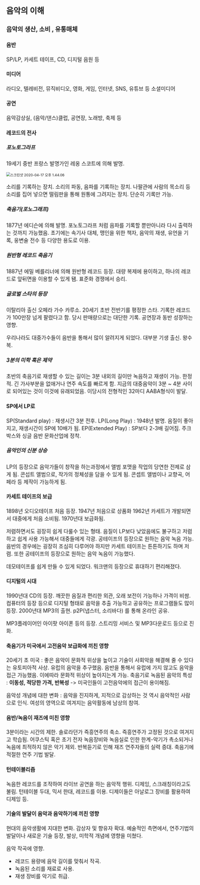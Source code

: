 ## 음악의 이해

### 음악의 생산, 소비 , 유통매체

#### 음반

SP/LP, 카세트 테이프, CD, 디지털 음원 등

#### 미디어

라디오, 텔레비전, 뮤직비디오, 영화, 게임, 인터넷, SNS, 유튜브 등 소셜미디어

#### 공연

음악감상실, (음악/댄스)클럽, 공연장, 노래방, 축제 등

#### 레코드의 전사

##### 포노토그라프

19세기 중반 프랑스 발명가인 레옹 스코트에 의해 발명. 

<img src="/Users/gilwoongkang/School/2001-note/음악의이해/image/스크린샷 2020-04-17 오후 1.44.06.png" alt="스크린샷 2020-04-17 오후 1.44.06" style="zoom:67%;" />

소리를 기록하는 장치. 소리의 파동, 음파를 기록하는 장치. 나팔관에 사람의 목소리 등 소리를 집어 넣으면 떨림판을 통해 원통에 그려지는 장치. 단순히 기록만 가능.

##### 축음기(포노그래프)

1877년 에디슨에 의해 발명. 포노토그라프 처럼 음파를 기록할 뿐만아니라 다시 출력하는 것까지 가능했음. 초기에는 속기사 대체, 맹인을 위한 책자, 음악의 재생, 유언을 기록, 웅변술 전수 등 다양한 용도로 이용. 

##### 원반형 레코드 축음기

1887년 에밀 베를리너에 의해 원반형 레코드 등장. 대량 복제에 용이하고, 하나의 레코드로 앞뒤면을 이용할 수 있게 됌. 표준화 경쟁에서 승리.

##### 글로벌 스타의 등장

이탈리아 출신 오페라 가수 카루소. 20세기 초반 전반기를 평정한 스타. 기록한 레코드가 100만장 넘게 팔렸다고 함. 당시 판매량으로는 대단한 기록. 공연장과 동반 성장하는 영향. 

우리나라도 대중가수들이 음반을 통해서 많이 알려지게 되었다. 대부분 기생 출신. 왕수복.

##### 3분의 미학 혹은 제약

초반의 축음기로 재생할 수 있는 길이는 3분 내외의 길이만 녹음하고 재생이 가능. 한정적. 긴 가사부분을 없애거나 연주 속도를 빠르게 함. 지금의 대중음악이 3분 ~ 4분 사이로 되어있는 것이 이것에 유래되었음. 이당시의 전형적인 32마디 AABA형식이 발달. 

#### SP에서 LP로

SP(Standard play) : 재생시간 3분 전후. LP(Long Play) : 1948년 발명. 음질이 좋아지고, 재생시간이 SP에 10배가 됨. EP(Extended Play) : SP보다 2-3배 길어짐. 주크박스와 싱글 음반 문화산업에 정착. 

##### 음악인의 신분 상승

LP의 등장으로 음악가들이 창작을 하는과정에서 앨범 포맷을 작업의 당연한 전제로 삼게 됨. 콘섭트 앨범으로, 작가의 정체성을 담을 수 있게 됨. 콘셉트 앨범이나 교향곡, 어페라 등 제작이 가능하게 됨. 

#### 카세트 테이프의 보급

1898년 오디오테이프 처음 등장. 1947년 처음으로 상품화 1962년 카세트가 개발되면서 대중에게 처음 소비됨. 1970년대 보급화됨. 

저렴하면서도 굉장히 쉽게 다룰수 있는 형태. 음질이 LP보다 낮았음에도 불구하고 저렴하고 쉽게 사용 가능해서 대중들에게 각광. 공테이프의 등장으로 원하는 음악 녹음 가능. 음반의 경우에는 굉장히 조심히 다루어야 하지만 카세트 테이프는 튼튼하기도 하며 저렴. 또한 공테이프의 등장으로 원하는 음악 녹음이 가능했다. 

데모테이프를 쉽게 만들 수 있게 되었다. 워크맨의 등장으로 휴대하기 편리해졌다. 

#### 디지털의 시대

1990년대 CD의 등장. 깨끗한 음질과 편리한 외관, 오래 보전이 가능하나 가격이 비쌈. 컴퓨터의 등장 등으로 디지털 형태로 음악을 추출 가능하고 공유하는 프로그램들도 많이 등장. 2000년대 MP3의 출현. p2P(냅스터, 소리바다) 를 통해 온라인 공유. 

MP3플레이어인 아이팟 아이폰 등의 등장. 스트리밍 서비스 및 MP3다운로드 등으로 진화. 

#### 축음기가 미국에서 고전음악 보급화에 끼친 영향

20세기 초 미국 : 좋은 음악이 문화적 위상을 높이고 기술이 사회악을 해결해 줄 수 있다는 유토피아적 사상. 유럽의 음악을 추구했음. 음반을 통해서 유럽에 가지 않고도 음악을 접근 가능했음. 이에따라 문화적 위상이 높아지는게 가능. 축음기로 녹음된 음악의 특성 : **이동성, 적당한 가격, 반복성** -> 미국인들이 고전음악에의 접근이 용이해짐.

음악성 개념에 대한 변화 : 음악을 진지하게, 지적으로 감상하는 것 역시 음악적인 사람으로 인식. 여성의 영역으로 여겨지는 음악활동에 남상의 참여. 

#### 음반/녹음이 재즈에 미친 영향

3분이라는 시간의 제한. 솔로라던가 즉흥연주의 축소. 즉흥연주가 고정된 것으로 여겨지고 학습됨. 어쿠스틱 혹은 초기 전자 녹음장비와 녹음실로 인한 한계-악기가 촉소되거나 녹음에 최적하지 않은 악기 제외. 반복듣기로 인해 재즈 연주자들의 실력 증대. 축음기에 적절한 연주 기법 발달. 

#### 턴테이블리즘

녹음한 레코드를 조작하여 라이브 공연을 하는 음악적 행위. 디제잉, 스크래칭이라고도 불림. 턴테이블 두대, 믹서 한대, 레코드를 이용. 디제이들은 아날로그 장비를 활용하여 디제잉 등. 

#### 기술의 발달이 음악과 음악하기에 끼친 영향

현대의 음악생활에 지대한 변화. 감상자 및 향유자 확대. 예술적인 측면에서, 연주기법의 발달이나 새로운 기술 등장, 발상, 미학적 개념에 영향을 미쳤다. 

음악 작곡에 영향.

- 레코드 용량에 음악 길이를 맞춰서 작곡.
- 녹음된 소리를 재료로 사용.
- 재생 장비를 악기로 취급. 